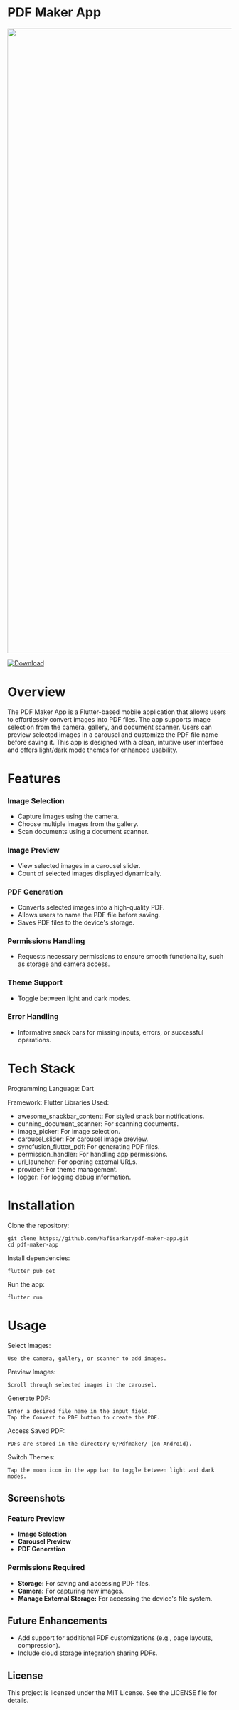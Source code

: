 # PDF Maker App
<img src="https://i.ibb.co/7krYHq5/New-Project.png" width="1400" />


<!-- BEGIN LATEST DOWNLOAD BUTTON -->
[![Download](https://custom-icon-badges.demolab.com/badge/-Download-blue?style=for-the-badge&logo=download&logoColor=white "Download")](https://github.com/Nafisarkar/Pdf_Maker_Flutter/releases/download/Releasev1.0.0/pdfmakerv1.apk)
<!-- END LATEST DOWNLOAD BUTTON -->

Overview
========

The PDF Maker App is a Flutter-based mobile application that allows users to
effortlessly convert images into PDF files. The app supports image selection from
the camera, gallery, and document scanner. Users can preview selected images in
a carousel and customize the PDF file name before saving it. This app is
designed with a clean, intuitive user interface and offers light/dark mode themes
for enhanced usability.

Features
========

### Image Selection

*   Capture images using the camera.
*   Choose multiple images from the gallery.
*   Scan documents using a document scanner.

### Image Preview

*   View selected images in a carousel slider.
*   Count of selected images displayed dynamically.

### PDF Generation

*   Converts selected images into a high-quality PDF.
*   Allows users to name the PDF file before saving.
*   Saves PDF files to the device's storage.

### Permissions Handling

*   Requests necessary permissions to ensure smooth functionality, such as
    storage and camera access.

### Theme Support

*   Toggle between light and dark modes.

### Error Handling

*   Informative snack bars for missing inputs, errors, or successful operations.


Tech Stack
========

Programming Language: Dart

Framework: Flutter
Libraries Used:
*   awesome_snackbar_content: For styled snack bar notifications.
*   cunning_document_scanner: For scanning documents.
*   image_picker: For image selection.
*   carousel_slider: For carousel image preview.
*   syncfusion_flutter_pdf: For generating PDF files.
*   permission_handler: For handling app permissions.
*   url_launcher: For opening external URLs.
*   provider: For theme management.
*   logger: For logging debug information.

Installation
============

Clone the repository:

    git clone https://github.com/Nafisarkar/pdf-maker-app.git
    cd pdf-maker-app

Install dependencies:

    flutter pub get

Run the app:

    flutter run

Usage
=====

Select Images:

    Use the camera, gallery, or scanner to add images.

Preview Images:

    Scroll through selected images in the carousel.

Generate PDF:

    Enter a desired file name in the input field.
    Tap the Convert to PDF button to create the PDF.

Access Saved PDF:

    PDFs are stored in the directory 0/Pdfmaker/ (on Android).

Switch Themes:

    Tap the moon icon in the app bar to toggle between light and dark modes.

## Screenshots

### Feature Preview
- **Image Selection**
- **Carousel Preview**
- **PDF Generation**

### Permissions Required
- **Storage:** For saving and accessing PDF files.
- **Camera:** For capturing new images.
- **Manage External Storage:** For accessing the device's file system.

## Future Enhancements
- Add support for additional PDF customizations (e.g., page layouts, compression).
- Include cloud storage integration sharing PDFs.

## License
This project is licensed under the MIT License. See the LICENSE file for details.



